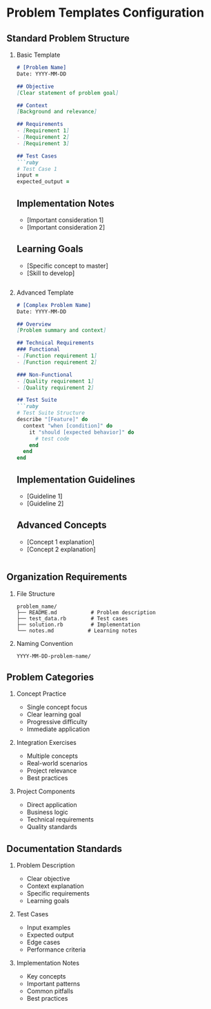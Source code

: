 # Problem Templates Configuration

## Standard Problem Structure

1. Basic Template
   ```markdown
   # [Problem Name]
   Date: YYYY-MM-DD

   ## Objective
   [Clear statement of problem goal]

   ## Context
   [Background and relevance]

   ## Requirements
   - [Requirement 1]
   - [Requirement 2]
   - [Requirement 3]

   ## Test Cases
   ```ruby
   # Test Case 1
   input = 
   expected_output = 
   ```

   ## Implementation Notes
   - [Important consideration 1]
   - [Important consideration 2]

   ## Learning Goals
   - [Specific concept to master]
   - [Skill to develop]
   ```

2. Advanced Template
   ```markdown
   # [Complex Problem Name]
   Date: YYYY-MM-DD

   ## Overview
   [Problem summary and context]

   ## Technical Requirements
   ### Functional
   - [Function requirement 1]
   - [Function requirement 2]

   ### Non-Functional
   - [Quality requirement 1]
   - [Quality requirement 2]

   ## Test Suite
   ```ruby
   # Test Suite Structure
   describe "[Feature]" do
     context "when [condition]" do
       it "should [expected behavior]" do
         # test code
       end
     end
   end
   ```

   ## Implementation Guidelines
   - [Guideline 1]
   - [Guideline 2]

   ## Advanced Concepts
   - [Concept 1 explanation]
   - [Concept 2 explanation]
   ```

## Organization Requirements

1. File Structure
   ```
   problem_name/
   ├── README.md           # Problem description
   ├── test_data.rb        # Test cases
   ├── solution.rb         # Implementation
   └── notes.md           # Learning notes
   ```

2. Naming Convention
   ```
   YYYY-MM-DD-problem-name/
   ```

## Problem Categories

1. Concept Practice
   - Single concept focus
   - Clear learning goal
   - Progressive difficulty
   - Immediate application

2. Integration Exercises
   - Multiple concepts
   - Real-world scenarios
   - Project relevance
   - Best practices

3. Project Components
   - Direct application
   - Business logic
   - Technical requirements
   - Quality standards

## Documentation Standards

1. Problem Description
   - Clear objective
   - Context explanation
   - Specific requirements
   - Learning goals

2. Test Cases
   - Input examples
   - Expected output
   - Edge cases
   - Performance criteria

3. Implementation Notes
   - Key concepts
   - Important patterns
   - Common pitfalls
   - Best practices